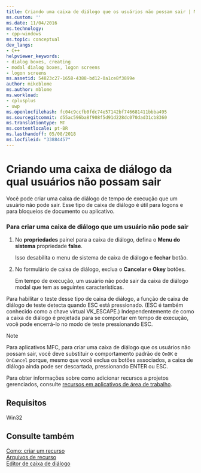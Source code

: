```yaml
---
title: Criando uma caixa de diálogo que os usuários não possam sair | Microsoft Docs
ms.custom: ''
ms.date: 11/04/2016
ms.technology:
- cpp-windows
ms.topic: conceptual
dev_langs:
- C++
helpviewer_keywords:
- dialog boxes, creating
- modal dialog boxes, logon screens
- logon screens
ms.assetid: 54823c27-1658-4388-bd12-0a1ce8f3899e
author: mikeblome
ms.author: mblome
ms.workload:
- cplusplus
- uwp
ms.openlocfilehash: fc04c9ccfb0fdc74e57142bf746681411bbba495
ms.sourcegitcommit: d55ac596ba8f908f5d91d228dc070dad31cb8360
ms.translationtype: MT
ms.contentlocale: pt-BR
ms.lasthandoff: 05/08/2018
ms.locfileid: "33884457"
---
```

# <a name="creating-a-dialog-box-that-users-cannot-exit"></a>Criando uma caixa de diálogo da qual usuários não possam sair
Você pode criar uma caixa de diálogo de tempo de execução que um usuário não pode sair. Esse tipo de caixa de diálogo é útil para logons e para bloqueios de documento ou aplicativo.  
  
### <a name="to-create-a-dialog-box-that-a-user-cannot-exit"></a>Para criar uma caixa de diálogo que um usuário não pode sair  
  
1.  No **propriedades** painel para a caixa de diálogo, defina o **Menu do sistema** propriedade **false**.  
  
     Isso desabilita o menu de sistema de caixa de diálogo e **fechar** botão.  
  
2.  No formulário de caixa de diálogo, exclua o **Cancelar** e **Okey** botões.  
  
     Em tempo de execução, um usuário não pode sair da caixa de diálogo modal que tem as seguintes características.  
  
 Para habilitar o teste desse tipo de caixa de diálogo, a função de caixa de diálogo de teste detecta quando ESC está pressionado. (ESC é também conhecido como a chave virtual VK_ESCAPE.) Independentemente de como a caixa de diálogo é projetada para se comportar em tempo de execução, você pode encerrá-lo no modo de teste pressionando ESC.  
  
> [!NOTE]
>  Para aplicativos MFC, para criar uma caixa de diálogo que os usuários não possam sair, você deve substituir o comportamento padrão de `OnOK` e `OnCancel` porque, mesmo que você exclua os botões associados, a caixa de diálogo ainda pode ser descartada, pressionando ENTER ou ESC.  
  
 Para obter informações sobre como adicionar recursos a projetos gerenciados, consulte [recursos em aplicativos de área de trabalho](/dotnet/framework/resources/index).  
  
## <a name="requirements"></a>Requisitos  
 Win32  
  
## <a name="see-also"></a>Consulte também  
 [Como: criar um recurso](../windows/how-to-create-a-resource.md)   
 [Arquivos de recurso](../windows/resource-files-visual-studio.md)   
 [Editor de caixa de diálogo](../windows/dialog-editor.md)


